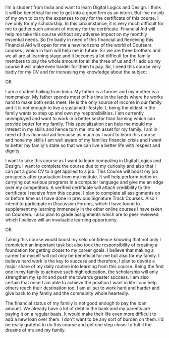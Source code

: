 I’m a student from India and want to learn Digital Logics and Design. I think it will be beneficial for me to get into a good firm as an intern. But I’ve no job of my own to carry the expanses to pay for the certificate of this course. I live only for my scholarship. In this circumstance, it is very much difficult for me to gather such amount of money for the certificate. Financial Aid will help me take this course without any adverse impact on my monthly essential needs. So I’m badly in need of this financial aid.Receiving this Financial Aid will open for me a new horizons of the world of Coursera courses , which in turn will help me in future .Sir we are three brothers and we all are at learning stage and it becomes a lot difficult for the family members to pay the whole amount for all the three of us and if I add up my course it will make even harder for them to pay. Sir, I need this course very badly for my CV and for increasing my knowledge about the subject

OR

I am a student hailing from India. My father is a farmer and my mother is a homemaker. My father spends most of his time in the lands where he works hard to make both ends meet. He is the only source of income in our family and it is not enough to live a sustained lifestyle. I, being the eldest in the family wants to step up and own my responsibilities. I am currently unemployed and want to work in a better sector than farming which can provide better for my family. This specialization can help me mould my interest in my skills and hence turn me into an asset for my family. I am in need of this financial aid because as much as I want to learn this course and hone my skills I am well aware of my families financial crisis and I want to better my family's state so that we can live a better life with respect and dignity.

I want to take this course as I want to learn computing in Digital Logics and Design. I want to complete the course due to my curiosity and also that I can put a good CV to a get applied to a job. This Course will boost my job prospects after graduation from my institute. It will help perform better in carrying out various programs in a computer language and give me an edge over my competitors. A verified certificate will attach credibility to the certificate I receive from this course. I plan to complete all assignments on or before time as I have done in previous Signature Track Courses. Also I intend to participate in Discussion Forums, which I have found to supplement my learning immensely in the other online courses I have taken on Coursera. I also plan to grade assignments which are to peer reviewed which I believe will an invaluable learning opportunity.

OR

Taking this course would boost my seld confidence knowing that not only I completed an important task but also took the responsibility of creating a foundation for getting closer to my career goals. I believe that making a career for myself will not only be beneficial for me but also for my family. I believe hard work is the key to success and therefore, I plan to devote a major share of my daily routine into learning from this course. Being the first one in my family to achieve such high education, the scholarship will only strengthen my spirit and push me towards greater success. I am also certain that once I am able to achieve the position I want in life I can help others reach their destination too. I am all set to work hard and harder and give back to my family and the community whole heartedly.

The financial status of my family is not good enough to pay the loan amount. We already have a lot of debt in the bank and my parents are paying it on a regular basis. It would make their life even more difficult to add a new loan over them. I don't want to be any sort of burden on them. I'd be really grateful to do this course and get one step closer to fulfill the dreams of me and my family.
